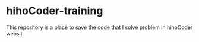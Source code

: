 # hihoCoder-training
This repository is a place to save the code that I solve problem in hihoCoder websit.
